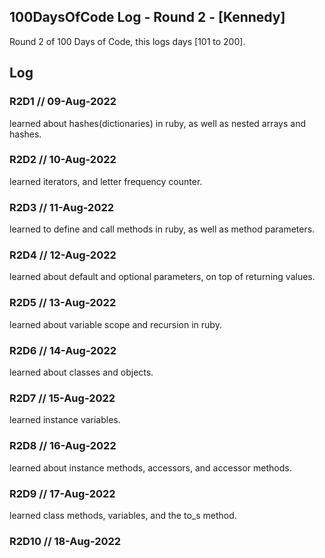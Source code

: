## 100DaysOfCode Log - Round 2 - [Kennedy]

Round 2 of 100 Days of Code, this logs days [101 to 200].

## Log

### R2D1 // 09-Aug-2022
learned about hashes(dictionaries) in ruby, as well as nested arrays and hashes. 

### R2D2 // 10-Aug-2022
learned iterators, and letter frequency counter.

### R2D3 // 11-Aug-2022
learned to define and call methods in ruby, as well as method parameters.

### R2D4 // 12-Aug-2022
learned about default and optional parameters, on top of returning values. 

### R2D5 // 13-Aug-2022
learned about variable scope and recursion in ruby.

### R2D6 // 14-Aug-2022
learned about classes and objects. 

### R2D7 // 15-Aug-2022
learned instance variables.

### R2D8 // 16-Aug-2022
learned about instance methods, accessors, and accessor methods.

### R2D9 // 17-Aug-2022
learned class methods, variables, and the to_s method.

### R2D10 // 18-Aug-2022

